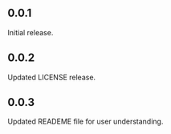 ## 0.0.1

Initial release.

## 0.0.2

Updated LICENSE release.

## 0.0.3

Updated READEME file for user understanding.
